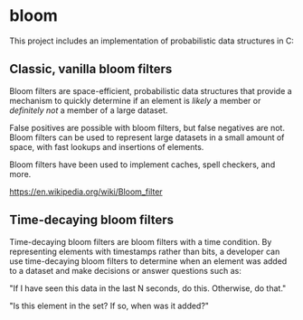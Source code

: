 # bloom

This project includes an implementation of probabilistic data
structures in C:

## Classic, vanilla bloom filters

Bloom filters are space-efficient, probabilistic data structures that
provide a mechanism to quickly determine if an element is _likely_ a
member or _definitely not_ a member of a large dataset.

False positives are possible with bloom filters, but false negatives
are not. Bloom filters can be used to represent large datasets in a
small amount of space, with fast lookups and insertions of elements.

Bloom filters have been used to implement caches, spell checkers, and
more.

https://en.wikipedia.org/wiki/Bloom_filter


## Time-decaying bloom filters

Time-decaying bloom filters are bloom filters with a time
condition. By representing elements with timestamps rather than bits,
a developer can use time-decaying bloom filters to determine when an
element was added to a dataset and make decisions or answer questions
such as:

"If I have seen this data in the last N seconds, do this. Otherwise,
do that."

"Is this element in the set? If so, when was it added?"
